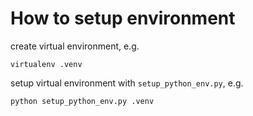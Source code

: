 # How to setup environment
create virtual environment, e.g.
```batch
virtualenv .venv
```

setup virtual environment with `setup_python_env.py`, e.g.
```batch
python setup_python_env.py .venv
```
